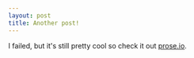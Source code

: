 ```yaml
---
layout: post
title: Another post!
---
```


I failed, but it's still pretty cool so check it out [prose.io](prose.io).